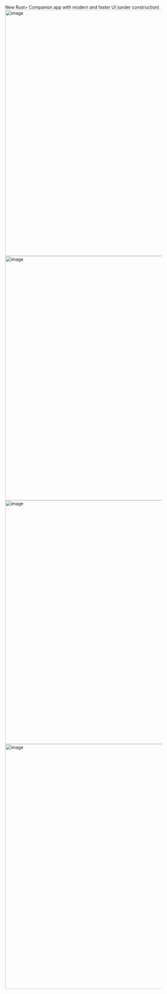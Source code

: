 New Rust+ Companion app with modern and faster UI (under construction) 
<img width="1182" height="791" alt="image" src="https://github.com/user-attachments/assets/9ffae166-420e-49e1-bd99-d0d4dd8ae28b" />
<img width="1175" height="785" alt="image" src="https://github.com/user-attachments/assets/58f91ee3-aa43-46f9-8b48-c8e6bfe594f4" />
<img width="1179" height="783" alt="image" src="https://github.com/user-attachments/assets/a41568d7-fafa-4551-a89c-cf77a1f0087b" />
<img width="1179" height="787" alt="image" src="https://github.com/user-attachments/assets/e4301b04-049d-4031-81f1-4df687a682eb" />
